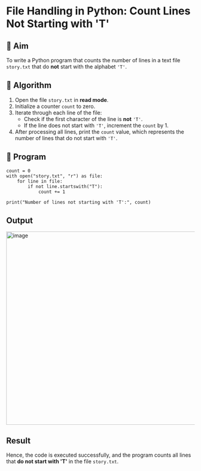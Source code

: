 # File Handling in Python: Count Lines Not Starting with 'T'

## 🎯 Aim
To write a Python program that counts the number of lines in a text file `story.txt` that do **not** start with the alphabet `'T'`.

## 🧠 Algorithm
1. Open the file `story.txt` in **read mode**.
2. Initialize a counter `count` to zero.
3. Iterate through each line of the file:
   - Check if the first character of the line is **not** `'T'`.
   - If the line does not start with `'T'`, increment the `count` by 1.
4. After processing all lines, print the `count` value, which represents the number of lines that do not start with `'T'`.

## 🧾 Program
```
count = 0
with open("story.txt", "r") as file:
    for line in file:
        if not line.startswith("T"):
            count += 1

print("Number of lines not starting with 'T':", count)
```

## Output

<img width="1122" height="516" alt="image" src="https://github.com/user-attachments/assets/d7ce9791-1ef9-4798-82d2-b2e7015cd28c" />

## Result

Hence, the code is executed successfully, and the program counts all lines that **do not start with 'T'** in the file `story.txt`.
